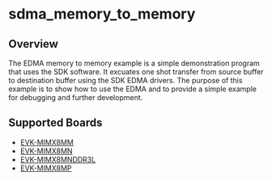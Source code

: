# sdma_memory_to_memory

## Overview
The EDMA memory to memory example is a simple demonstration program that uses the SDK software.
It excuates one shot transfer from source buffer to destination buffer using the SDK EDMA drivers.
The purpose of this example is to show how to use the EDMA and to provide a simple example for
debugging and further development.

## Supported Boards
- [EVK-MIMX8MM](../../../_boards/evkmimx8mm/driver_examples/sdma/memory_to_memory/example_board_readme.md)
- [EVK-MIMX8MN](../../../_boards/evkmimx8mn/driver_examples/sdma/memory_to_memory/example_board_readme.md)
- [EVK-MIMX8MNDDR3L](../../../_boards/evkmimx8mnddr3l/driver_examples/sdma/memory_to_memory/example_board_readme.md)
- [EVK-MIMX8MP](../../../_boards/evkmimx8mp/driver_examples/sdma/memory_to_memory/example_board_readme.md)

